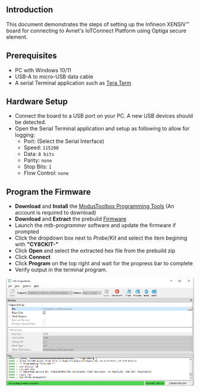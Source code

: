 ## Introduction

This document demonstrates the steps of setting up the Infineon XENSIV&trade; board
for connecting to Avnet's IoTConnect Platform using Optiga secure element.

## Prerequisites
* PC with Windows 10/11
* USB-A to micro-USB data cable
* A serial Terminal application such as [Tera Term](https://ttssh2.osdn.jp/index.html.en)

## Hardware Setup

* Connect the board to a USB port on your PC.  A new USB devices should be detected.
* Open the Serial Terminal application and setup as following to allow for logging:
  * Port: (Select the Serial Interface)
  * Speed: `115200`
  * Data: `8 bits`
  * Parity: `none`
  * Stop Bits: `1`
  * Flow Control: `none` 

## Program the Firmware

* **Download** and **Install** the [ModusToolbox Programming Tools](https://www.infineon.com/cms/en/design-support/tools/programming-testing/psoc-programming-solutions/) (An account is required to download)
* **Download** and **Extract** the prebuild [Firmware](https://saleshosted.z13.web.core.windows.net/sdk/infineon/iotc-xensiv-demo-060723.zip)
* Launch the *mtb-programmer* software and update the firmware if prompted
* Click the dropdown box next to *Probe/Kit* and select the item begining with **"CY8CKIT-"**
* Click **Open** and select the extracted hex file from the prebuild zip
* Click **Connect**
* Click **Program** on the top right and wait for the propress bar to complete
* Verify output in the terminal program.

![Programmer Screenshot](media/programmer.png "Programmer Screenshot")
